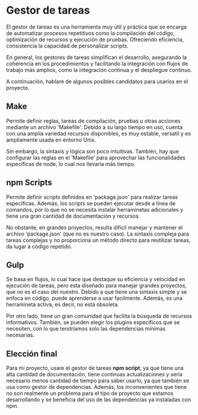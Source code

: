 # Gestor de tareas

El gestor de tareas es una herramienta muy útil y práctica que se encarga de automatizar procesos repetitivos como la compilación del código, optimización de recursos y ejecución de pruebas. Ofreciendo eficiencia, consistencia la capacidad de personalizar scripts.

En general, los gestores de tareas simplifican el desarrollo, asegurando la coherencia en los procedimientos y facilitando la integración con flujos de trabajo más amplios, como la integración continua y el despliegue continuo.

A continuación, hablare de algunos posibles candidatos para usarlos en el proyecto.

## Make

Permite definir reglas, tareas de compilación, pruebas u otras acciones mediante un archivo 'Makefile'. Debido a su largo tiempo en uso, cuenta con una amplia variedad recursos disponibles, es muy estable, versatil y es ampliamente usada en entorno Unix.

Sin embargo, la sintaxis y lógica son poco intuitivas. También, hay que configurar las reglas en el 'Makefile' para aprovechar las funcionalidades específicas de node, lo cual nos llevaría más tiempo.


## npm Scripts

Permite definir scripts definidos en 'package.json' para realizar tareas específicas. Además, los scripts se pueden ejecutar desde a línea de comandos, por lo que no se necesita instalar herraminetas adicionales y tiene una gran cantidad de documentación y recursos.

No obstante, en grandes proyectos, resulta difícil manejar y mantener el archivo 'package.json' (que no es nuestro caso). La sintaxis compleja para tareas complejas y no proporciona un método directo para reutilizar tareas, da lugar a código repetido.


## Gulp

Se basa en flujos, lo cual hace que destaque su eficiencia y velocidad en ejecución de tareas, pero esta diseñado para manejar grandes proyectos, que no es el caso del nuestro. Debido a que tiene una sintaxis simple y se enfoca en código, puede aprenderse a usar facilmente. Además, es una herramineta activa, es decir, no está obsoleta.

Por otro lado, tiene un gran comunidad que facilita la búsqueda de recursos informativos. También, se pueden elegir los plugins específicos que se necesiten, con lo que tendríamos solo las dependencias mínimas necesarias.


## Elección final
Para mi proyecto, usare el gestor de tareas **npm script**, ya que tiene una alta cantidad de documentación, tiene continuas actualizaciones y sería necesario menos cantidad de tiempo para saber usarlo, ya que también se usa como gestor de dependencias. Además, los inconvenientes que tiene no son realmente un problema para el tipo de proyecto que estamos desarrollando y se beneficia del uso de las dependencias ya instaladas con npm.